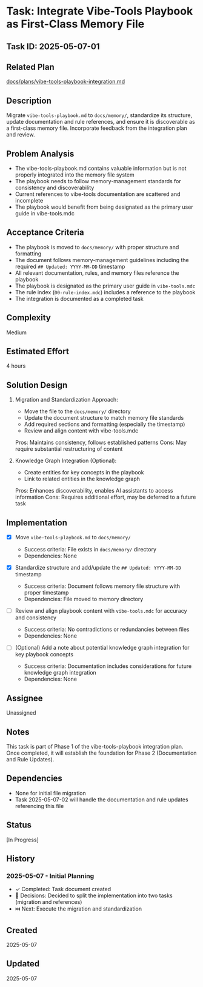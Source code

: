 # Task: Integrate Vibe-Tools Playbook as First-Class Memory File

## Task ID: 2025-05-07-01

## Related Plan
[docs/plans/vibe-tools-playbook-integration.md](../plans/vibe-tools-playbook-integration.md)

## Description
Migrate `vibe-tools-playbook.md` to `docs/memory/`, standardize its structure, update documentation and rule references, and ensure it is discoverable as a first-class memory file. Incorporate feedback from the integration plan and review.

## Problem Analysis
- The vibe-tools-playbook.md contains valuable information but is not properly integrated into the memory file system
- The playbook needs to follow memory-management standards for consistency and discoverability
- Current references to vibe-tools documentation are scattered and incomplete
- The playbook would benefit from being designated as the primary user guide in vibe-tools.mdc

## Acceptance Criteria
- The playbook is moved to `docs/memory/` with proper structure and formatting
- The document follows memory-management guidelines including the required `## Updated: YYYY-MM-DD` timestamp
- All relevant documentation, rules, and memory files reference the playbook
- The playbook is designated as the primary user guide in `vibe-tools.mdc`
- The rule index (`00-rule-index.mdc`) includes a reference to the playbook
- The integration is documented as a completed task

## Complexity
Medium

## Estimated Effort
4 hours

## Solution Design
1. Migration and Standardization Approach:
   - Move the file to the `docs/memory/` directory
   - Update the document structure to match memory file standards
   - Add required sections and formatting (especially the timestamp)
   - Review and align content with vibe-tools.mdc

   Pros: Maintains consistency, follows established patterns
   Cons: May require substantial restructuring of content

2. Knowledge Graph Integration (Optional):
   - Create entities for key concepts in the playbook
   - Link to related entities in the knowledge graph

   Pros: Enhances discoverability, enables AI assistants to access information
   Cons: Requires additional effort, may be deferred to a future task

## Implementation
- [x] Move `vibe-tools-playbook.md` to `docs/memory/`
  - Success criteria: File exists in `docs/memory/` directory
  - Dependencies: None

- [x] Standardize structure and add/update the `## Updated: YYYY-MM-DD` timestamp
  - Success criteria: Document follows memory file structure with proper timestamp
  - Dependencies: File moved to memory directory

- [ ] Review and align playbook content with `vibe-tools.mdc` for accuracy and consistency
  - Success criteria: No contradictions or redundancies between files
  - Dependencies: None

- [ ] (Optional) Add a note about potential knowledge graph integration for key playbook concepts
  - Success criteria: Documentation includes considerations for future knowledge graph integration
  - Dependencies: None

## Assignee
Unassigned

## Notes
This task is part of Phase 1 of the vibe-tools-playbook integration plan. Once completed, it will establish the foundation for Phase 2 (Documentation and Rule Updates).

## Dependencies
- None for initial file migration
- Task 2025-05-07-02 will handle the documentation and rule updates referencing this file

## Status
[In Progress]

## History
### 2025-05-07 - Initial Planning
- ✓ Completed: Task document created
- 🤔 Decisions: Decided to split the implementation into two tasks (migration and references)
- ⏭️ Next: Execute the migration and standardization

## Created
2025-05-07

## Updated
2025-05-07
